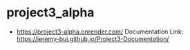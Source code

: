 ﻿# project3_alpha
- https://project3-alpha.onrender.com/
Documentation Link: https://jeremy-bui.github.io/Project3-Documentation/
